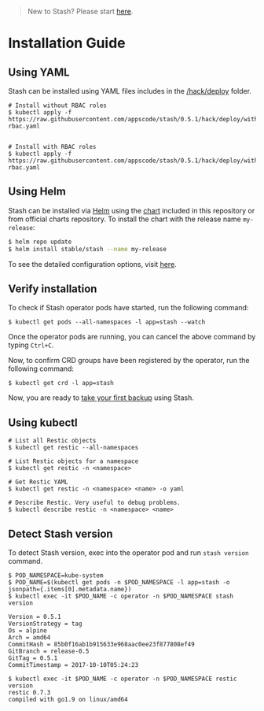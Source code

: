 > New to Stash? Please start [here](/docs/tutorial.md).

# Installation Guide

## Using YAML
Stash can be installed using YAML files includes in the [/hack/deploy](/hack/deploy) folder.

```console
# Install without RBAC roles
$ kubectl apply -f https://raw.githubusercontent.com/appscode/stash/0.5.1/hack/deploy/without-rbac.yaml


# Install with RBAC roles
$ kubectl apply -f https://raw.githubusercontent.com/appscode/stash/0.5.1/hack/deploy/with-rbac.yaml
```

## Using Helm
Stash can be installed via [Helm](https://helm.sh/) using the [chart](/chart/stable/stash) included in this repository or from official charts repository. To install the chart with the release name `my-release`:
```bash
$ helm repo update
$ helm install stable/stash --name my-release
```
To see the detailed configuration options, visit [here](/chart/stash/README.md).


## Verify installation
To check if Stash operator pods have started, run the following command:
```console
$ kubectl get pods --all-namespaces -l app=stash --watch
```

Once the operator pods are running, you can cancel the above command by typing `Ctrl+C`.

Now, to confirm CRD groups have been registered by the operator, run the following command:
```console
$ kubectl get crd -l app=stash
```

Now, you are ready to [take your first backup](/docs/tutorial.md) using Stash.


## Using kubectl
```console
# List all Restic objects
$ kubectl get restic --all-namespaces

# List Restic objects for a namespace
$ kubectl get restic -n <namespace>

# Get Restic YAML
$ kubectl get restic -n <namespace> <name> -o yaml

# Describe Restic. Very useful to debug problems.
$ kubectl describe restic -n <namespace> <name>
```


## Detect Stash version
To detect Stash version, exec into the operator pod and run `stash version` command.

```console
$ POD_NAMESPACE=kube-system
$ POD_NAME=$(kubectl get pods -n $POD_NAMESPACE -l app=stash -o jsonpath={.items[0].metadata.name})
$ kubectl exec -it $POD_NAME -c operator -n $POD_NAMESPACE stash version

Version = 0.5.1
VersionStrategy = tag
Os = alpine
Arch = amd64
CommitHash = 85b0f16ab1b915633e968aac0ee23f877808ef49
GitBranch = release-0.5
GitTag = 0.5.1
CommitTimestamp = 2017-10-10T05:24:23

$ kubectl exec -it $POD_NAME -c operator -n $POD_NAMESPACE restic version
restic 0.7.3
compiled with go1.9 on linux/amd64
```
